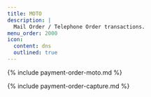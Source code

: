 ```yaml
---
title: MOTO
description: |
  Mail Order / Telephone Order transactions.
menu_order: 2000
icon:
  content: dns
  outlined: true
---
```


{% include payment-order-moto.md %}

{% include payment-order-capture.md %}
